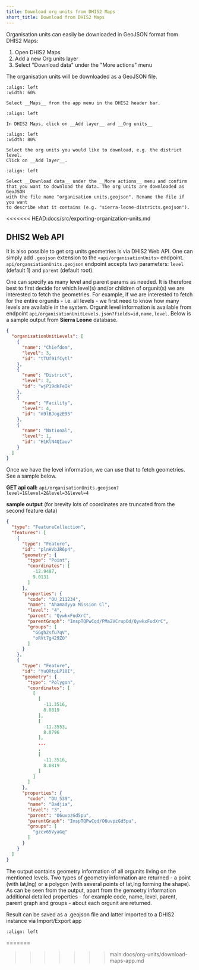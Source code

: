 ```yaml
---
title: Download org units from DHIS2 Maps
short_title: Download from DHIS2 Maps
---
```


Organisation units can easily be downloaded in GeoJSON format from DHIS2 Maps:

1. Open DHIS2 Maps
2. Add a new Org units layer
3. Select "Download data" under the "More actions" menu

The organisation units will be downloaded as a GeoJSON file.

```{figure} images/maps-geojson-download-1.png
:align: left
:width: 60%

Select __Maps__ from the app menu in the DHIS2 header bar.
```

```{figure} images/maps-geojson-download-2.png
:align: left

In DHIS2 Maps, click on __Add layer__ and __Org units__
```

```{figure} images/maps-geojson-download-3.png
:align: left
:width: 80%

Select the org units you would like to download, e.g. the district level.
Click on __Add layer__.
```

```{figure} images/maps-geojson-download-4.png
:align: left

Select __Download data__ under the __More actions__ menu and confirm
that you want to download the data. The org units are downloaded as GeoJSON
with the file name "organisation units.geojson". Rename the file if you want
to describe what it contains (e.g. "sierra-leone-districts.geojson").
```
<<<<<<< HEAD:docs/src/exporting-organization-units.md

## DHIS2 Web API

It is also possible to get org units geometries is via DHIS2 Web API. One can simply add ```.geojson``` extension to the ```<api/organisationUnits>``` endpoint. ```api/organsiationUnits.geojson``` endpoint accepts two parameters: ```level``` (default 1) and ```parent``` (default root). 

One can specify as many level and parent params as needed. It is therefore best to first decide for which level(s) and/or children of orgunit(s) we are interested to fetch the geometries. For example, if we are interested to fetch for the entire orgunits - i.e. all levels - we first need to know how many levels are available in the system. Orgunit level information is available from endpoint ```api/organisationUnitLevels.json?fields=id,name,level```. Below is a sample output from **Sierra Leone** database.
```json
{
  "organisationUnitLevels": [
    {
      "name": "Chiefdom",
      "level": 3,
      "id": "tTUf91fCytl"
    },
    {
      "name": "District",
      "level": 2,
      "id": "wjP19dkFeIk"
    },
    {
      "name": "Facility",
      "level": 4,
      "id": "m9lBJogzE95"
    },
    {
      "name": "National",
      "level": 1,
      "id": "H1KlN4QIauv"
    }
  ]
}
```

Once we have the level information, we can use that to fetch geometries. See a sample below.

**GET api call:** ```api/organisationUnits.geojson?level=1&level=2&level=3&level=4```

**sample output** (for brevity lots of coordinates are truncated from the second feature data)
```json
{
  "type": "FeatureCollection",
  "features": [
    {
      "type": "Feature",
      "id": "plnHVbJR6p4",
      "geometry": {
        "type": "Point",
        "coordinates": [
          -12.9487,
          9.0131
        ]
      },
      "properties": {
        "code": "OU_211234",
        "name": "Ahamadyya Mission Cl",
        "level": "4",
        "parent": "QywkxFudXrC",
        "parentGraph": "ImspTQPwCqd/PMa2VCrupOd/QywkxFudXrC",
        "groups": [
          "GGghZsfu7qV",
          "oRVt7g429ZO"
        ]
      }
    },
    {
      "type": "Feature",
      "id": "YuQRtpLP10I",
      "geometry": {
        "type": "Polygon",
        "coordinates": [
          [
            [
              -11.3516,
              8.0819
            ],
            [
              -11.3553,
              8.0796
            ],
            ...
            ,
            [
              -11.3516,
              8.0819
            ]
          ]
        ]
      },
      "properties": {
        "code": "OU_539",
        "name": "Badjia",
        "level": "3",
        "parent": "O6uvpzGd5pu",
        "parentGraph": "ImspTQPwCqd/O6uvpzGd5pu",
        "groups": [
          "gzcv65VyaGq"
        ]
      }
    }
  ]
}
```
The output contains geometry information of all orgunits living on the mentioned levels. Two types of geometry information are returned - a point (with lat,lng) or a polygon (with several points of lat,lng forming the shape). As can be seen from the output, apart from the gemoetry information additional detailed properties - for example code, name, level, parent, parent graph and groups - about each orgunit are returned.

Result can be saved as a .geojson file and latter imported to a DHIS2 instance via Import/Export app 
```{figure} images/geometry-import-app.png
:align: left
```
=======
>>>>>>> main:docs/org-units/download-maps-app.md
